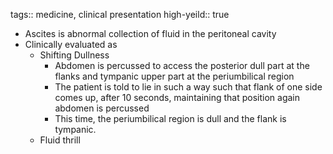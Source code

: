 tags:: medicine, clinical presentation
high-yeild:: true

- Ascites is abnormal collection of fluid in the peritoneal cavity
- Clinically evaluated as
	- Shifting Dullness
		- Abdomen is percussed to access the posterior dull part at the flanks and tympanic upper part at the periumbilical region
		- The patient is told to lie in such a way such that flank of one side comes up, after 10 seconds, maintaining that position again abdomen is percussed
		- This time, the periumbilical region is dull and the flank is tympanic.
	- Fluid thrill